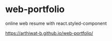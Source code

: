 # web-portfolio
online web resume with react.styled-component

https://arthiwat-b.github.io/web-portfolio/